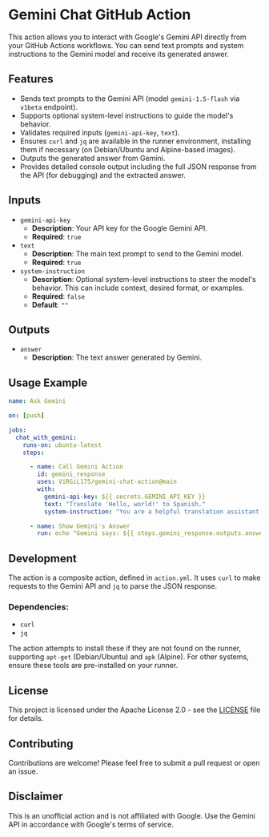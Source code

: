 # Gemini Chat GitHub Action

This action allows you to interact with Google's Gemini API directly from your GitHub Actions workflows. You can send text prompts and system instructions to the Gemini model and receive its generated answer.

## Features

*   Sends text prompts to the Gemini API (model `gemini-1.5-flash` via `v1beta` endpoint).
*   Supports optional system-level instructions to guide the model's behavior.
*   Validates required inputs (`gemini-api-key`, `text`).
*   Ensures `curl` and `jq` are available in the runner environment, installing them if necessary (on Debian/Ubuntu and Alpine-based images).
*   Outputs the generated answer from Gemini.
*   Provides detailed console output including the full JSON response from the API (for debugging) and the extracted answer.

## Inputs

-   `gemini-api-key`
    -   **Description**: Your API key for the Google Gemini API.
    -   **Required**: `true`
-   `text`
    -   **Description**: The main text prompt to send to the Gemini model.
    -   **Required**: `true`
-   `system-instruction`
    -   **Description**: Optional system-level instructions to steer the model's behavior. This can include context, desired format, or examples.
    -   **Required**: `false`
    -   **Default**: `""`

## Outputs

-   `answer`
    -   **Description**: The text answer generated by Gemini.

## Usage Example

```yaml
name: Ask Gemini

on: [push]

jobs:
  chat_with_gemini:
    runs-on: ubuntu-latest
    steps:

      - name: Call Gemini Action
        id: gemini_response
        uses: ViRGiL175/gemini-chat-action@main
        with:
          gemini-api-key: ${{ secrets.GEMINI_API_KEY }}
          text: "Translate 'Hello, world!' to Spanish."
          system-instruction: "You are a helpful translation assistant."

      - name: Show Gemini's Answer
        run: echo "Gemini says: ${{ steps.gemini_response.outputs.answer }}"
```

## Development

The action is a composite action, defined in `action.yml`. It uses `curl` to make requests to the Gemini API and `jq` to parse the JSON response.

### Dependencies:
*   `curl`
*   `jq`

The action attempts to install these if they are not found on the runner, supporting `apt-get` (Debian/Ubuntu) and `apk` (Alpine). For other systems, ensure these tools are pre-installed on your runner.

## License

This project is licensed under the Apache License 2.0 - see the [LICENSE](LICENSE) file for details.

## Contributing

Contributions are welcome! Please feel free to submit a pull request or open an issue.

## Disclaimer

This is an unofficial action and is not affiliated with Google. Use the Gemini API in accordance with Google's terms of service.
